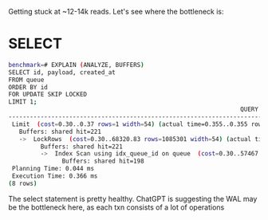 Getting stuck at ~12-14k reads. Let's see where the bottleneck is:

# SELECT
```bash
benchmark=# EXPLAIN (ANALYZE, BUFFERS)
SELECT id, payload, created_at
FROM queue
ORDER BY id
FOR UPDATE SKIP LOCKED
LIMIT 1;
                                                                 QUERY PLAN                                                                 
--------------------------------------------------------------------------------------------------------------------------------------------
 Limit  (cost=0.30..0.37 rows=1 width=54) (actual time=0.355..0.355 rows=0 loops=1)
   Buffers: shared hit=221
   ->  LockRows  (cost=0.30..68320.83 rows=1085301 width=54) (actual time=0.354..0.354 rows=0 loops=1)
         Buffers: shared hit=221
         ->  Index Scan using idx_queue_id on queue  (cost=0.30..57467.82 rows=1085301 width=54) (actual time=0.187..0.295 rows=23 loops=1)
               Buffers: shared hit=198
 Planning Time: 0.044 ms
 Execution Time: 0.366 ms
(8 rows)
```
The select statement is pretty healthy.
ChatGPT is suggesting the WAL may be the bottleneck here, as each txn consists of a lot of operations
```
